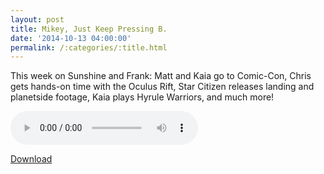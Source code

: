 ```yaml
---
layout: post
title: Mikey, Just Keep Pressing B.
date: '2014-10-13 04:00:00'
permalink: /:categories/:title.html
---
```


This week on Sunshine and Frank: Matt and Kaia go to Comic-Con, Chris gets hands-on time with the Oculus Rift, Star Citizen releases landing and planetside footage, Kaia plays Hyrule Warriors, and much more!

<audio controls>
  <source src="http://files.podcast.geeksinprogress.com/files/podcasts/1/s01e20_KeepPressingB.mp3" 	type="audio/mpeg">
</audio>

[Download](http://files.podcast.geeksinprogress.com/files/podcasts/1/s01e20_KeepPressingB.mp3)
